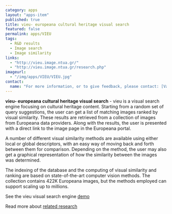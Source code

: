 ```yaml
---
category: apps
layout: "apps-item"
published: true
title: vieu- europeana cultural heritage visual search
featured: false
permalink: apps/VIEU
tags: 
  - R&D results
  - Image search
  - Image similarity 
links: 
  - "http://vieu.image.ntua.gr/"
  - "http://vieu.image.ntua.gr/research.php"
imageurl: 
  - "/img/apps/VIEU/VIEU.jpg"
contact: 
  name: "For more information, or to give feedback, please contact: [Vassilis Tzouvaras](tzouvaras@image.ntua.gr)"
---
```

**vieu- europeana cultural heritage visual search** - vieu is a visual search engine focusing on cultural heritage content. Starting from a random set of query suggestions, the user can get a list of matching images ranked by visual similarity. These results are retrieved from a collection of images from Europeana data providers. Along with the results, the user is presented with a direct link to the image page in the Europeana portal.

A number of different visual similarity methods are available using either local or global descriptors, with an easy way of moving back and forth between them for comparison. Depending on the method, the user may also get a graphical representation of how the similarity between the images was determined.

The indexing of the database and the computing of visual similarity and ranking are based on state-of-the-art computer vision methods. The collection contains 422K Europeana images, but the methods employed can support scaling up to millions.

See the vieu visual search engine [demo](http://vieu.image.ntua.gr/)

Read more about [related research](http://vieu.image.ntua.gr/research.php)


